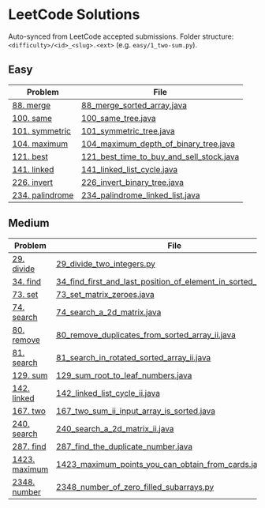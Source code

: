 # LeetCode Solutions
Auto-synced from LeetCode accepted submissions. Folder structure: `<difficulty>/<id>_<slug>.<ext>` (e.g. `easy/1_two-sum.py`).
## Easy
| Problem | File |
|---|---|
| [88. merge](https://leetcode.com/problems/merge/) | [88_merge_sorted_array.java](easy/88_merge_sorted_array.java) |
| [100. same](https://leetcode.com/problems/same/) | [100_same_tree.java](easy/100_same_tree.java) |
| [101. symmetric](https://leetcode.com/problems/symmetric/) | [101_symmetric_tree.java](easy/101_symmetric_tree.java) |
| [104. maximum](https://leetcode.com/problems/maximum/) | [104_maximum_depth_of_binary_tree.java](easy/104_maximum_depth_of_binary_tree.java) |
| [121. best](https://leetcode.com/problems/best/) | [121_best_time_to_buy_and_sell_stock.java](easy/121_best_time_to_buy_and_sell_stock.java) |
| [141. linked](https://leetcode.com/problems/linked/) | [141_linked_list_cycle.java](easy/141_linked_list_cycle.java) |
| [226. invert](https://leetcode.com/problems/invert/) | [226_invert_binary_tree.java](easy/226_invert_binary_tree.java) |
| [234. palindrome](https://leetcode.com/problems/palindrome/) | [234_palindrome_linked_list.java](easy/234_palindrome_linked_list.java) |

## Medium
| Problem | File |
|---|---|
| [29. divide](https://leetcode.com/problems/divide/) | [29_divide_two_integers.py](medium/29_divide_two_integers.py) |
| [34. find](https://leetcode.com/problems/find/) | [34_find_first_and_last_position_of_element_in_sorted_array.java](medium/34_find_first_and_last_position_of_element_in_sorted_array.java) |
| [73. set](https://leetcode.com/problems/set/) | [73_set_matrix_zeroes.java](medium/73_set_matrix_zeroes.java) |
| [74. search](https://leetcode.com/problems/search/) | [74_search_a_2d_matrix.java](medium/74_search_a_2d_matrix.java) |
| [80. remove](https://leetcode.com/problems/remove/) | [80_remove_duplicates_from_sorted_array_ii.java](medium/80_remove_duplicates_from_sorted_array_ii.java) |
| [81. search](https://leetcode.com/problems/search/) | [81_search_in_rotated_sorted_array_ii.java](medium/81_search_in_rotated_sorted_array_ii.java) |
| [129. sum](https://leetcode.com/problems/sum/) | [129_sum_root_to_leaf_numbers.java](medium/129_sum_root_to_leaf_numbers.java) |
| [142. linked](https://leetcode.com/problems/linked/) | [142_linked_list_cycle_ii.java](medium/142_linked_list_cycle_ii.java) |
| [167. two](https://leetcode.com/problems/two/) | [167_two_sum_ii_input_array_is_sorted.java](medium/167_two_sum_ii_input_array_is_sorted.java) |
| [240. search](https://leetcode.com/problems/search/) | [240_search_a_2d_matrix_ii.java](medium/240_search_a_2d_matrix_ii.java) |
| [287. find](https://leetcode.com/problems/find/) | [287_find_the_duplicate_number.java](medium/287_find_the_duplicate_number.java) |
| [1423. maximum](https://leetcode.com/problems/maximum/) | [1423_maximum_points_you_can_obtain_from_cards.java](medium/1423_maximum_points_you_can_obtain_from_cards.java) |
| [2348. number](https://leetcode.com/problems/number/) | [2348_number_of_zero_filled_subarrays.py](medium/2348_number_of_zero_filled_subarrays.py) |

